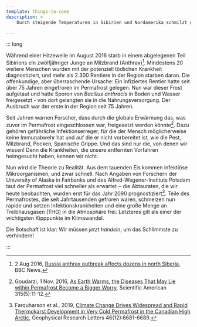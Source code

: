 ```yaml
---
template: things-to-come
description: >
    Durch steigende Temperaturen in Sibirien und Nordamerika schmilzt gefrorener Boden, der Permafrost. Längst vergessene oder unbekannte infektiöse Mikroben werden freigesetzt und bedrohen unsere Gesundheit: Pest, Anthrax (Milzbrand), Pocken, Spanische Grippe...

---
```


::: long

Während einer Hitzewelle im August 2016 starb in einem abgelegenen Teil Sibiriens ein zwölfjähriger Junge an Milzbrand (Anthrax)[^BBC2016]. Mindestens 20 weitere Menschen wurden mit der potenziell tödlichen Krankheit diagnostiziert, und mehr als 2.300 Rentiere in der Region starben daran. Die offenkundige, aber überraschende Ursache: Ein infiziertes Rentier hatte seit über 75 Jahren eingefroren im Permafrost gelegen. Nun war dieser Frost aufgetaut und hatte Sporen von *Bacillus anthracis* in Boden und Wasser freigesetzt - von dort gelangten sie in die Nahrungsversorgung. Der Ausbruch war der erste in der Region seit 75 Jahren.

Seit Jahren warnen Forscher, dass durch die globale Erwärmung das, was zuvor im Permafrost eingeschlossen war, freigesetzt werden könnte[^Goudarzi2016]. Dazu gehören gefährliche Infektionserreger, für die der Mensch möglicherweise keine Immunabwehr hat und auf die er nicht vorbereitet ist, wie die Pest, Milzbrand, Pocken, Spanische Grippe. Und das sind nur die, von denen wir wissen! Denn die Krankheiten, die unsere entfernten Vorfahren heimgesucht haben, kennen wir nicht.

Nun wird die Theorie zu Realität. Aus dem tauenden Eis kommen infektiöse Mikroorganismen, und zwar schnell. Nach Angaben von Forschern der University of Alaska in Fairbanks und des Alfred-Wegener-Instituts Potsdam taut der Permafrost viel schneller als erwartet ‒ die Abtauraten, die wir heute beobachten, wurden erst für das Jahr 2090 prognostiziert[^Farquharson2019]. Teile des Permafrostes, die seit Jahrtausenden gefroren waren, schmelzen nun rapide und setzen Infektionskrankheiten und eine große Menge an Treibhausgasen (THG) in die Atmosphäre frei. Letzteres gilt als einer der wichtigsten Kipppunkte im Klimawandel.

Die Botschaft ist klar: Wir müssen *jetzt handeln*, um das Schlimmste zu verhindern!

<!-- ## References -->

[^BBC2016]: 2 Aug 2016, [Russia anthrax outbreak affects dozens in north Siberia](https://www.bbc.com/news/world-europe-36951542), BBC News.

[^Goudarzi2016]: Goudarzi, 1 Nov. 2016, [As Earth Warms, the Diseases That May Lie within Permafrost Become a Bigger Worry](https://doi.org/10.1038/scientificamerican1116-11), Scientific American 315(5):11-12.

[^Farquharson2019]: Farquharson et al., 2019, [Climate Change Drives Widespread and Rapid Thermokarst Development in Very Cold Permafrost in the Canadian High Arctic](https://doi.org/10.1029/2019GL082187), Geophysical Research Letters 46(12):6681-6689.



:::
